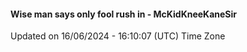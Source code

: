 #### Wise man says only fool rush in - McKidKneeKaneSir
Updated on 16/06/2024 - 16:10:07 (UTC) Time Zone
